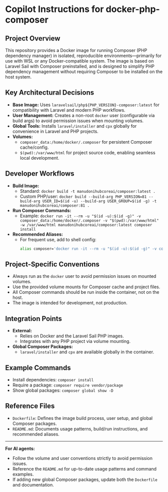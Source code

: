 # Copilot Instructions for docker-php-composer

## Project Overview
This repository provides a Docker image for running Composer (PHP dependency manager) in isolated, reproducible environments—primarily for use with WSL or any Docker-compatible system. The image is based on Laravel Sail with Composer preinstalled, and is designed to simplify PHP dependency management without requiring Composer to be installed on the host system.

## Key Architectural Decisions
- **Base Image:** Uses `laravelsail/php${PHP_VERSION}-composer:latest` for compatibility with Laravel and modern PHP workflows.
- **User Management:** Creates a non-root `docker` user (configurable via build args) to avoid permission issues when mounting volumes.
- **Global Tools:** Installs `laravel/installer` and `cpx` globally for convenience in Laravel and PHP projects.
- **Volumes:**
  - `composer_data:/home/docker/.composer` for persistent Composer cache/config.
  - `$(pwd):/var/www/html` for project source code, enabling seamless local development.

## Developer Workflows
- **Build Image:**
  - Standard: `docker build -t manudonihubcoreai/composer:latest .`
  - Custom PHP/user: `docker build --build-arg PHP_VERSION=81 --build-arg USER_ID=$(id -u) --build-arg USER_GROUP=$(id -g) -t manudonihubcoreai/composer:81 .`
- **Run Composer Commands:**
  - Example: `docker run -it --rm -u "$(id -u):$(id -g)" -v composer_data:/home/docker/.composer -v "$(pwd):/var/www/html" -w /var/www/html manudonihubcoreai/composer:latest composer install`
- **Recommended Aliases:**
  - For frequent use, add to shell config:
    ```bash
    alias composer='docker run -it --rm -u "$(id -u):$(id -g)" -v composer_data:/home/docker/.composer -v "$(pwd):/var/www/html" -w /var/www/html manudonihubcoreai/composer:latest composer'
    ```

## Project-Specific Conventions
- Always run as the `docker` user to avoid permission issues on mounted volumes.
- Use the provided volume mounts for Composer cache and project files.
- All Composer commands should be run inside the container, not on the host.
- The image is intended for development, not production.

## Integration Points
- **External:**
  - Relies on Docker and the Laravel Sail PHP images.
  - Integrates with any PHP project via volume mounting.
- **Global Composer Packages:**
  - `laravel/installer` and `cpx` are available globally in the container.

## Example Commands
- Install dependencies: `composer install`
- Require a package: `composer require vendor/package`
- Show global packages: `composer global show -D`

## Reference Files
- `Dockerfile`: Defines the image build process, user setup, and global Composer packages.
- `README.md`: Documents usage patterns, build/run instructions, and recommended aliases.

---

**For AI agents:**
- Follow the volume and user conventions strictly to avoid permission issues.
- Reference the `README.md` for up-to-date usage patterns and command examples.
- If adding new global Composer packages, update both the `Dockerfile` and documentation.
